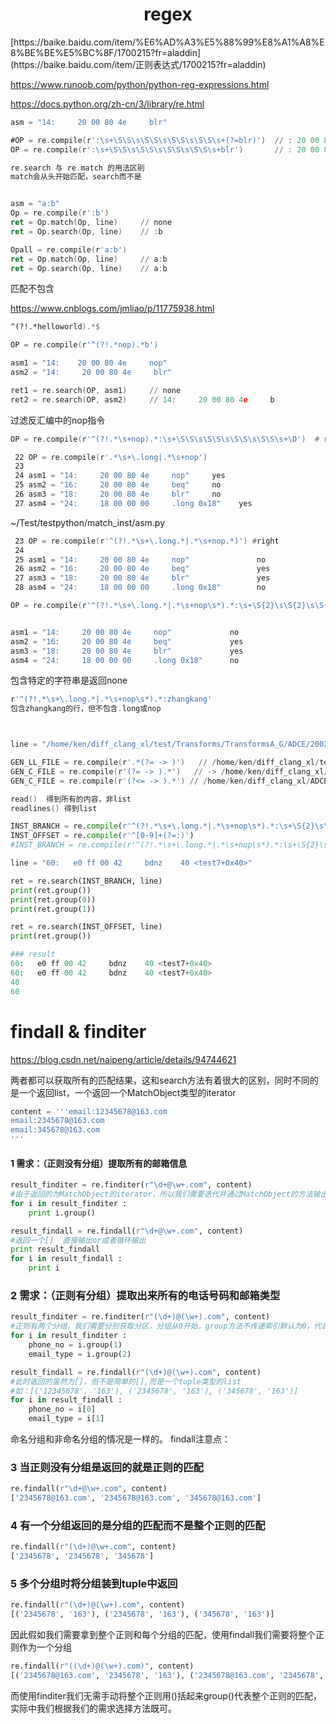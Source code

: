 <h1 align="center">regex</h1>
[https://baike.baidu.com/item/%E6%AD%A3%E5%88%99%E8%A1%A8%E8%BE%BE%E5%BC%8F/1700215?fr=aladdin](https://baike.baidu.com/item/正则表达式/1700215?fr=aladdin)

https://www.runoob.com/python/python-reg-expressions.html





https://docs.python.org/zh-cn/3/library/re.html 

```asm
asm = "14:     20 00 80 4e     blr"

#OP = re.compile(r':\s+\S\S\s\S\S\s\S\S\s\S\S\s+(?=blr)')  // :	20 00 80 4e
OP = re.compile(r':\s+\S\S\s\S\S\s\S\S\s\S\S\s+blr')       // :	20 00 80 4e 	blr


```







```asm
re.search 与 re.match 的用法区别
match会从头开始匹配，search而不是


asm = "a:b"
Op = re.compile(r':b')
ret = Op.match(Op, line)     // none
ret = Op.search(Op, line)    // :b

Opall = re.compile(r'a:b')
ret = Op.match(Op, line)     // a:b
ret = Op.search(Op, line)    // a:b
```





匹配不包含

https://www.cnblogs.com/jmliao/p/11775938.html

```asm
^(?!.*helloworld).*$
```





```asm
OP = re.compile(r'^(?!.*nop).*b')

asm1 = "14:    20 00 80 4e     nop"
asm2 = "14:     20 00 80 4e     blr"

ret1 = re.search(OP, asm1)     // none
ret2 = re.search(OP, asm2)     // 14:     20 00 80 4e     b
```





过滤反汇编中的nop指令

```asm
OP = re.compile(r'^(?!.*\s+nop).*:\s+\S\S\s\S\S\s\S\S\s\S\S\s+\D')  # right
```







```asm
 22 OP = re.compile(r'.*\s+\.long|.*\s+nop')
 23
 24 asm1 = "14:     20 00 80 4e     nop"     yes  
 25 asm2 = "16:     20 00 80 4e     beq"     no
 26 asm3 = "18:     20 00 80 4e     blr"     no
 27 asm4 = "24:     18 00 00 00     .long 0x18"    yes
```



~/Test/testpython/match_inst/asm.py

```asm
 23 OP = re.compile(r'^(?!.*\s+\.long.*|.*\s+nop.*)') #right
 24
 25 asm1 = "14:     20 00 80 4e     nop"               no
 26 asm2 = "16:     20 00 80 4e     beq"               yes
 27 asm3 = "18:     20 00 80 4e     blr"               yes
 28 asm4 = "24:     18 00 00 00     .long 0x18"        no
```







```asm
OP = re.compile(r'^(?!.*\s+\.long.*|.*\s+nop\s*).*:\s+\S{2}\s\S{2}\s\S{2}\s\S{2}\s+\D')


asm1 = "14:     20 00 80 4e     nop"             no
asm2 = "16:     20 00 80 4e     beq"             yes
asm3 = "18:     20 00 80 4e     blr"             yes
asm4 = "24:     18 00 00 00     .long 0x18"      no
```





包含特定的字符串是返回none

```asm
r'^(?!.*\s+\.long.*|.*\s+nop\s*).*:zhangkang'
包含zhangkang的行，但不包含.long或nop
```





```asm


line = "/home/ken/diff_clang_xl/test/Transforms/TransformsA_G/ADCE/2002-05-22-PHITest.ll:test -> /home/ken/diff_clang_xl/ADCE_c_files/bd6d877019daca4ec27adf6d45cbc597b26c8d60.c"

GEN_LL_FILE = re.compile(r'.*(?= -> )')   // /home/ken/diff_clang_xl/test/Transforms/TransformsA_G/ADCE/2002-05-22-PHITest.ll:test
GEN_C_FILE = re.compile(r'(?= -> ).*')   // -> /home/ken/diff_clang_xl/ADCE_c_files/bd6d877019daca4ec27adf6d45cbc597b26c8d60.c
GEN_C_FILE = re.compile(r'(?<= -> ).*') // /home/ken/diff_clang_xl/ADCE_c_files/bd6d877019daca4ec27adf6d45cbc597b26c8d60.c
```





```asm
read()  得到所有的内容，非list
readlines() 得到list
```





```python
INST_BRANCH = re.compile(r'^(?!.*\s+\.long.*|.*\s+nop\s*).*:\s+\S{2}\s\S{2}\s\S{2}\s\S{2}\s+b\D*\s+([0-9]+) <.*\+.*>')
INST_OFFSET = re.compile(r'^[0-9]+(?=:)')
#INST_BRANCH = re.compile(r'^(?!.*\s+\.long.*|.*\s+nop\s*).*:\s+\S{2}\s\S{2}\s\S{2}\s\S{2}\s+b\D*\s+([0-9]+)\<.*+.*\>')

line = "60:   e0 ff 00 42     bdnz    40 <test7+0x40>"

ret = re.search(INST_BRANCH, line)
print(ret.group())
print(ret.group(0))
print(ret.group(1))

ret = re.search(INST_OFFSET, line)
print(ret.group())

### result
60:   e0 ff 00 42     bdnz    40 <test7+0x40>
60:   e0 ff 00 42     bdnz    40 <test7+0x40>
40
60
```





# findall & finditer

https://blog.csdn.net/naipeng/article/details/94744621

两者都可以获取所有的匹配结果，这和search方法有着很大的区别，同时不同的是一个返回list，一个返回一个MatchObject类型的iterator

```python
content = '''email:12345678@163.com
email:2345678@163.com
email:345678@163.com
'''
```



#### 1 需求：（正则没有分组）提取所有的邮箱信息

```python
result_finditer = re.finditer(r"\d+@\w+.com", content)
#由于返回的为MatchObject的iterator，所以我们需要迭代并通过MatchObject的方法输出
for i in result_finditer :
    print i.group()

result_findall = re.findall(r"\d+@\w+.com", content)
#返回一个[]  直接输出or或者循环输出
print result_findall
for i in result_findall :
    print i
```



### 2 需求：（正则有分组）提取出来所有的电话号码和邮箱类型

```python
result_finditer = re.finditer(r"(\d+)@(\w+).com", content)
#正则有两个分组，我们需要分别获取分区，分组从0开始，group方法不传递索引默认为0，代表了整个正则的匹配结果
for i in result_finditer :
    phone_no = i.group(1)
    email_type = i.group(2)

result_findall = re.findall(r"(\d+)@(\w+).com", content)
#此时返回的虽然为[]，但不是简单的[],而是一个tuple类型的list  
#如：[('12345678', '163'), ('2345678', '163'), ('345678', '163')]
for i in result_findall :
    phone_no = i[0]
    email_type = i[1]
```



命名分组和非命名分组的情况是一样的。
findall注意点：

### 3 当正则没有分组是返回的就是正则的匹配

```python
re.findall(r"\d+@\w+.com", content)
['2345678@163.com', '2345678@163.com', '345678@163.com']
```



### 4 有一个分组返回的是分组的匹配而不是整个正则的匹配

```python
re.findall(r"(\d+)@\w+.com", content)
['2345678', '2345678', '345678']
```



### 5 多个分组时将分组装到tuple中返回

```python
re.findall(r"(\d+)@(\w+).com", content)
[('2345678', '163'), ('2345678', '163'), ('345678', '163')]
```



因此假如我们需要拿到整个正则和每个分组的匹配，使用findall我们需要将整个正则作为一个分组

```python
re.findall(r"((\d+)@(\w+).com)", content)
[('2345678@163.com', '2345678', '163'), ('2345678@163.com', '2345678', '163'), ('345678@163.com', '345678', '163')]
```



而使用finditer我们无需手动将整个正则用()括起来group()代表整个正则的匹配，实际中我们根据我们的需求选择方法既可。

